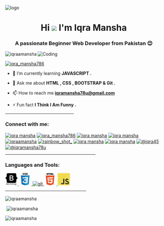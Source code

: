 <!-- -![MasterHead]([https://1.bp.blogspot.com/-7A4WynwLsMw/XbBpCXG8fHI/AAAAAAAAMt4/uOa1bpLskYgrwGbllhSu2SDj_Mig8SXJQCLcBGAsYHQ/s1600/2000_600px.gif](https://user-images.githubusercontent.com/74038190/219923809-b86dc415-a0c2-4a38-bc88-ad6cf06395a8.gif)) -->


![logo](https://www.meshdex.com/wp-content/uploads/2018/07/web.gif)

<!-- ![MasterHead]([[https://www.google.com/url?sa=i&url=https%3A%2F%2Fwww.meshdex.com%2Fweb-development%2F&psig=AOvVaw2rRzhs189l5Kf0XxW2jksW&ust=1685036727100000&source=images&cd=vfe&ved=0CBEQjRxqFwoTCIj994vBjv8CFQAAAAAdAAAAABAn](https://www.meshdex.com/wp-content/uploads/2018/07/web.gif)]) 
 -->

<h1 align="center">Hi  <img src="https://raw.githubusercontent.com/MartinHeinz/MartinHeinz/master/wave.gif" width="40px" /> I'm Iqra Mansha </h1>
<h3 align="center">A passionate Beginner Web Developer from Pakistan 😊</h3>
<!--<img align="right" alt="Coding" width="400" src="https://mir-s3-cdn-cf.behance.net/project_modules/disp/601014116770475.6068beff4640a.gif">-->
<img align="right" alt="Coding" width="400" src="https://media3.giphy.com/media/NgurY1o4z080Jfoyzw/giphy.gif?cid=ecf05e47t0trv9dlaxnxpthg9589adkqpkmf6vew3mnxsn0j&ep=v1_gifs_related&rid=giphy.gif&ct=s">


<p align="left"> <img src="https://komarev.com/ghpvc/?username=iqraamansha&label=Profile%20views&color=0e75b6&style=flat" alt="iqraamansha" /> </p>

<p align="left"> <a href="https://twitter.com/iqra_mansha786" target="blank"><img src="https://img.shields.io/twitter/follow/iqra_mansha786?logo=twitter&style=for-the-badge" alt="iqra_mansha786" /></a> </p>

- 🌱 I’m currently learning **JAVASCRIPT .**

- 💬 Ask me about **HTML , CSS , BOOTSTRAP & Git .**

- 📫 How to reach me **iqramansha78u@gmail.com**

- ⚡ Fun fact **I Think I Am Funny .**

<hr width="220px">

<h3 align="left">Connect with me:</h3>
<p align="left">
<a href="https://codepen.io/Iqra-Mansha" target="blank"><img align="center" src="https://raw.githubusercontent.com/rahuldkjain/github-profile-readme-generator/master/src/images/icons/Social/codepen.svg" alt="iqra mansha" height="30" width="40" /></a>
<a href="https://twitter.com/iqra_mansha786" target="blank"><img align="center" src="https://raw.githubusercontent.com/rahuldkjain/github-profile-readme-generator/master/src/images/icons/Social/twitter.svg" alt="iqra_mansha786" height="30" width="40" /></a>
<a href="https://www.linkedin.com/in/iqra-mansha/" target="blank"><img align="center" src="https://raw.githubusercontent.com/rahuldkjain/github-profile-readme-generator/master/src/images/icons/Social/linked-in-alt.svg" alt="iqra mansha" height="30" width="40" /></a>
<a href="https://stackoverflow.com/users/21796117/iqra-mansha" target="blank"><img align="center" src="https://raw.githubusercontent.com/rahuldkjain/github-profile-readme-generator/master/src/images/icons/Social/stack-overflow.svg" alt="iqra mansha" height="30" width="40" /></a>
<a href="https://codesandbox.com/iqraamansha" target="blank"><img align="center" src="https://raw.githubusercontent.com/rahuldkjain/github-profile-readme-generator/master/src/images/icons/Social/codesandbox.svg" alt="iqraamansha" height="30" width="40" /></a>
<a href="https://instagram.com/rainbow_shot_" target="blank"><img align="center" src="https://raw.githubusercontent.com/rahuldkjain/github-profile-readme-generator/master/src/images/icons/Social/instagram.svg" alt="rainbow_shot_" height="30" width="40" /></a>
<a href="https://dribbble.com/Iqra_Mansha" target="blank"><img align="center" src="https://raw.githubusercontent.com/rahuldkjain/github-profile-readme-generator/master/src/images/icons/Social/dribbble.svg" alt="iqra mansha" height="30" width="40" /></a>
<a href="https://www.behance.net/iqramansha78u" target="blank"><img align="center" src="https://raw.githubusercontent.com/rahuldkjain/github-profile-readme-generator/master/src/images/icons/Social/behance.svg" alt="iqra mansha" height="30" width="40" /></a>
<a href="https://hashnode.com/@iqra45" target="blank"><img align="center" src="https://raw.githubusercontent.com/rahuldkjain/github-profile-readme-generator/master/src/images/icons/Social/hashnode.svg" alt="@iqra45" height="30" width="40" /></a>
<a href="https://medium.com/@iqramansha78u" target="blank"><img align="center" src="https://raw.githubusercontent.com/rahuldkjain/github-profile-readme-generator/master/src/images/icons/Social/medium.svg" alt="@iqramansha78u" height="30" width="40" /></a>
</p>

<hr width="290px">
<h3 align="left">Languages and Tools:</h3>
<p align="left"> <a href="https://getbootstrap.com" target="_blank" rel="noreferrer"> <img src="https://raw.githubusercontent.com/devicons/devicon/master/icons/bootstrap/bootstrap-plain-wordmark.svg" alt="bootstrap" width="40" height="40"/> </a> <a href="https://www.w3schools.com/css/" target="_blank" rel="noreferrer"> <img src="https://raw.githubusercontent.com/devicons/devicon/master/icons/css3/css3-original-wordmark.svg" alt="css3" width="40" height="40"/> </a> <a href="https://git-scm.com/" target="_blank" rel="noreferrer"> <img src="https://www.vectorlogo.zone/logos/git-scm/git-scm-icon.svg" alt="git" width="40" height="40"/> </a> <a href="https://www.w3.org/html/" target="_blank" rel="noreferrer"> <img src="https://raw.githubusercontent.com/devicons/devicon/master/icons/html5/html5-original-wordmark.svg" alt="html5" width="40" height="40"/> </a> <a href="https://developer.mozilla.org/en-US/docs/Web/JavaScript" target="_blank" rel="noreferrer"> <img src="https://raw.githubusercontent.com/devicons/devicon/master/icons/javascript/javascript-original.svg" alt="javascript" width="40" height="40"/> </a> </p>
<hr width="260px">
<p><img align="center" src="https://github-readme-streak-stats.herokuapp.com/?user=iqraamansha&" alt="iqraamansha" /></p>

 
<p>&nbsp;<img align="center" src="https://github-readme-stats.vercel.app/api?username=iqraamansha&show_icons=true&locale=en" alt="iqraamansha" /></p>

<p><img align="left" src="https://github-readme-stats.vercel.app/api/top-langs?username=iqraamansha&show_icons=true&locale=en&layout=compact" alt="iqraamansha" /></p>

